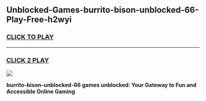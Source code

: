 
## Unblocked-Games-burrito-bison-unblocked-66-Play-Free-h2wyi
<h3>
<a href="https://premium76.site?title=burrito-bison-unblocked-66&ref=23A">CLICK TO PLAY</a></h3>
<hr>

<h3>
<a href="https://premium76.site?title=burrito-bison-unblocked-66&ref=23A">CLICK 2 PLAY</a>
  
</h3>

<a href="https://premium76.site?title=burrito-bison-unblocked-66&ref=23A"><img src="https://clearcache.store/games.png"></a>


**burrito-bison-unblocked-66 games unblocked: Your Gateway to Fun and Accessible Online Gaming**
